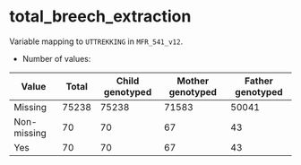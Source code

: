 # total_breech_extraction
Variable mapping to `UTTREKKING` in `MFR_541_v12`.
- Number of values:

| Value | Total | Child genotyped | Mother genotyped | Father genotyped |
| ----- | ----- | --------------- | ---------------- | ---------------- |
| Missing | 75238 | 75238 | 71583 | 50041 |
| Non-missing | 70 | 70 | 67 | 43 |
| Yes | 70 | 70 | 67 |43 |



